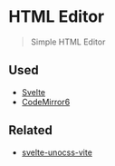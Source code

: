 # HTML Editor

> Simple HTML Editor

## Used

- [Svelte](https://svelte.dev/)
- [CodeMirror6](https://codemirror.net/6/)

## Related

- [svelte-unocss-vite](https://github.com/niceaji/svelte-unocss-vite)
